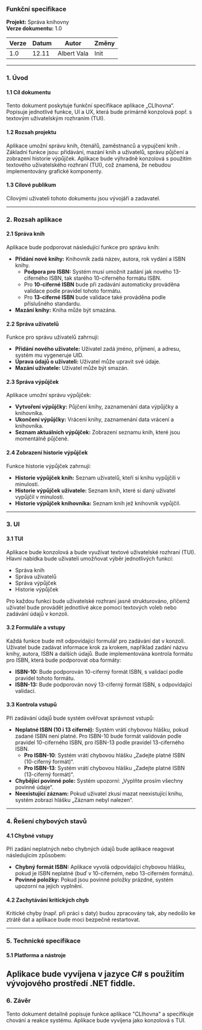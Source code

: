 ### Funkční specifikace  
**Projekt:** Správa knihovny  
**Verze dokumentu:** 1.0

| Verze | Datum | Autor           | Změny                                              |
|-------|-------|-----------------|----------------------------------------------------|
| 1.0   | 12.11 | Albert Vala   | Init                             |
---

### 1. Úvod

#### 1.1 Cíl dokumentu
Tento dokument poskytuje funkční specifikace aplikace „CLIhovna“. Popisuje jednotlivé funkce, UI a UX, která bude primárně konzolová popř. s textovým uživatelským rozhraním (TUI).

#### 1.2 Rozsah projektu
Aplikace umožní správu knih, čtenářů, zaměstnanců a vypujčení knih . Základní funkce jsou: přidávání, mazání knih a uživatelů, správu půjčení a zobrazení historie výpůjček. Aplikace bude výhradně konzolová s použitím textového uživatelského rozhraní (TUI), což znamená, že nebudou implementovány grafické komponenty.

#### 1.3 Cílové publikum
Cílovými uživateli tohoto dokumentu jsou vývojáři a zadavatel.

---

### 2. Rozsah aplikace

#### 2.1 Správa knih
Aplikace bude podporovat následující funkce pro správu knih:
- **Přidání nové knihy:** Knihovník zadá název, autora, rok vydání a ISBN knihy.
  - **Podpora pro ISBN:** Systém musí umožnit zadání jak nového 13-ciferného ISBN, tak starého 10-ciferného formátu ISBN. 
  - Pro **10-ciferné ISBN** bude při zadávání automaticky prováděna validace podle pravidel tohoto formátu.
  - Pro **13-ciferné ISBN** bude validace také prováděna podle příslušného standardu.
- **Mazání knihy:** Kniha může být smazána.

#### 2.2 Správa uživatelů
Funkce pro správu uživatelů zahrnují:
- **Přidání nového uživatele:** Uživatel zadá jméno, příjmení, a adresu, systém mu vygeneruje UID.
- **Úprava údajů o uživateli:** Uživatel může upravit své údaje.
- **Mazání uživatele:** Uživatel může být smazán.

#### 2.3 Správa výpůjček
Aplikace umožní správu výpůjček:
- **Vytvoření výpůjčky:** Půjčení knihy, zaznamenání data výpůjčky a knihovníka.
- **Ukončení výpůjčky:** Vrácení knihy, zaznamenání data vrácení a knihovníka.
- **Seznam aktuálních výpůjček:** Zobrazení seznamu knih, které jsou momentálně půjčené.

#### 2.4 Zobrazení historie výpůjček
Funkce historie výpůjček zahrnují:
- **Historie výpůjček knih:** Seznam uživatelů, kteří si knihu vypůjčili v minulosti.
- **Historie výpůjček uživatele:** Seznam knih, které si daný uživatel vypůjčil v minulosti.
- **Historie výpůjček knihovníka:** Seznam knih jež knihovník vypůjčil.

---

### 3. UI

#### 3.1 TUI
Aplikace bude konzolová a bude využívat textové uživatelské rozhraní (TUI). Hlavní nabídka bude uživateli umožňovat výběr jednotlivých funkcí:
- Správa knih
- Správa uživatelů
- Správa výpůjček
- Historie výpůjček

Pro každou funkci bude uživatelské rozhraní jasně strukturováno, přičemž uživatel bude provádět jednotlivé akce pomocí textových voleb nebo zadávání údajů v konzoli.

#### 3.2 Formuláře a vstupy
Každá funkce bude mít odpovídající formulář pro zadávání dat v konzoli. Uživatel bude zadávat informace krok za krokem, například zadání názvu knihy, autora, ISBN a dalších údajů. Bude implementována kontrola formátu pro ISBN, která bude podporovat oba formáty:
- **ISBN-10:** Bude podporován 10-ciferný formát ISBN, s validací podle pravidel tohoto formátu.
- **ISBN-13:** Bude podporován nový 13-ciferný formát ISBN, s odpovídající validací.

#### 3.3 Kontrola vstupů
Při zadávání údajů bude systém ověřovat správnost vstupů:
- **Neplatné ISBN (10 i 13 ciferné):** Systém vrátí chybovou hlášku, pokud zadané ISBN není platné. Pro ISBN-10 bude formát validován podle pravidel 10-ciferného ISBN, pro ISBN-13 podle pravidel 13-ciferného ISBN.
  - **Pro ISBN-10**: Systém vrátí chybovou hlášku „Zadejte platné ISBN (10-ciferný formát)“.
  - **Pro ISBN-13**: Systém vrátí chybovou hlášku „Zadejte platné ISBN (13-ciferný formát)“.
- **Chybějící povinné pole:** Systém upozorní: „Vyplňte prosím všechny povinné údaje“.
- **Neexistující záznam:** Pokud uživatel zkusí mazat neexistující knihu, systém zobrazí hlášku „Záznam nebyl nalezen“.

---

### 4. Řešení chybových stavů

#### 4.1 Chybné vstupy
Při zadání neplatných nebo chybných údajů bude aplikace reagovat následujícím způsobem:
- **Chybný formát ISBN:** Aplikace vyvolá odpovídající chybovou hlášku, pokud je ISBN neplatné (buď v 10-ciferném, nebo 13-ciferném formátu).
- **Povinné položky:** Pokud jsou povinné položky prázdné, systém upozorní na jejich vyplnění.

#### 4.2 Zachytávání kritických chyb
Kritické chyby (např. při práci s daty) budou zpracovány tak, aby nedošlo ke ztrátě dat a aplikace bude moci bezpečně restartovat.

---

### 5. Technické specifikace

#### 5.1 Platforma a nástroje
Aplikace bude vyvíjena v jazyce C# s použitím vývojového prostředí .NET fiddle.
---

### 6. Závěr
Tento dokument detailně popisuje funkce aplikace "CLIhovna" a specifikuje chování a reakce systému. Aplikace bude vyvíjena jako konzolová s TUI.
